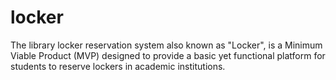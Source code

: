 # locker
The library locker reservation system also known as "Locker", is a Minimum Viable Product (MVP) designed to provide a basic yet functional platform for students to reserve lockers in academic institutions.